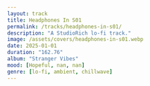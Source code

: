 ```yaml
---
layout: track
title: Headphones In S01
permalink: /tracks/headphones-in-s01/
description: "A StudioRich lo-fi track."
image: /assets/covers/headphones-in-s01.webp
date: 2025-01-01
duration: "162.76"
album: "Stranger Vibes"
mood: [Hopeful, nan, nan]
genre: [lo-fi, ambient, chillwave]
---
```

